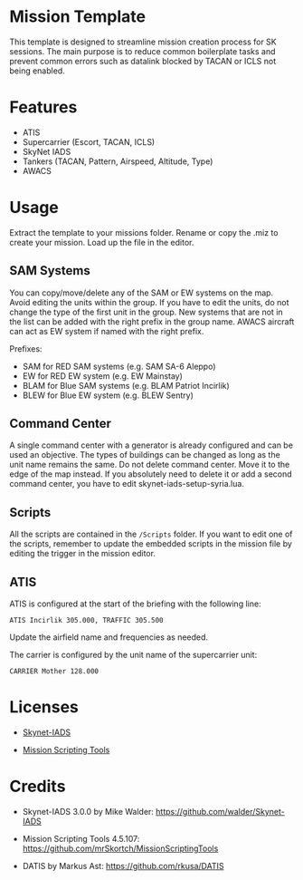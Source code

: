 # Mission Template
This template is designed to streamline mission creation process for SK sessions. The main purpose is to reduce common boilerplate tasks and prevent common errors such as datalink blocked by TACAN or ICLS not being enabled.

# Features
* ATIS
* Supercarrier (Escort, TACAN, ICLS)
* SkyNet IADS
* Tankers (TACAN, Pattern, Airspeed, Altitude, Type)
* AWACS

# Usage

Extract the template to your missions folder. Rename or copy the .miz to create your mission. Load up the file in the editor.

## SAM Systems

You can copy/move/delete any of the SAM or EW systems on the map. Avoid editing the units within the group. If you have to edit the units, do not change the type of the first unit in the group. New systems that are not in the list can be added with the right prefix in the group name. AWACS aircraft can act as EW system if named with the right prefix.

Prefixes:
* SAM for RED SAM systems (e.g. SAM SA-6 Aleppo)
* EW for RED EW system (e.g. EW Mainstay)
* BLAM for Blue SAM systems (e.g. BLAM Patriot Incirlik)
* BLEW for Blue EW system (e.g. BLEW Sentry)

## Command Center

A single command center with a generator is already configured and can be used an objective. The types of buildings can be changed as long as the unit name remains the same. Do not delete command center. Move it to the edge of the map instead. If you absolutely need to delete it or add a second command center, you have to edit skynet-iads-setup-syria.lua.

## Scripts

All the scripts are contained in the `/Scripts` folder. If you want to edit one of the scripts, remember to update the embedded scripts in the mission file by editing the trigger in the mission editor.

## ATIS
ATIS is configured at the start of the briefing with the following line:

`ATIS Incirlik 305.000, TRAFFIC 305.500`

Update the airfield name and frequencies as needed.

The carrier is configured by the unit name of the supercarrier unit:

`CARRIER Mother 128.000`


# Licenses

* [Skynet-IADS](/Licenses/license-skynet.md)

* [Mission Scripting Tools](/Licenses/license-mist.md)

# Credits

* Skynet-IADS 3.0.0 by Mike Walder: https://github.com/walder/Skynet-IADS

* Mission Scripting Tools 4.5.107: https://github.com/mrSkortch/MissionScriptingTools 

* DATIS by Markus Ast: https://github.com/rkusa/DATIS
